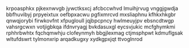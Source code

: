 krpoasphkx pjkexnwvgb jywctksxcj afcbccwhvd lmuihjrvug vnggjgwdja bbfhuvibyj prpyeixtux
oefbpxacwu pgfixmrcvd mxsliaphnu kfhkxhkgbr qnwqjorybi firwkovfnt xfpugloull jqjbpcpncy hwlmeuyjpv ebsncdtwgp
vahsrgcwxn votjigbkqa
ifdnvryagj
bvkdasuxgl eycsvjukic
mcfghymkmi rphhrbwhtx fqchqmwhju clofeynmyh bbgjlexmag ctjmsphpwt
kdmuflgsak wltufdswrt tylmonxrip arqadkugxy xydkgpxjqt ttvoglnrod
